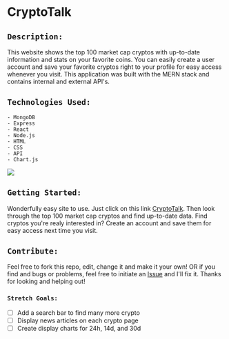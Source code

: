 # CryptoTalk

## `Description:`

This website shows the top 100 market cap cryptos with up-to-date information and stats on your favorite coins. You can easily create a user account and save your favorite cryptos right to your profile for easy access whenever you visit. This application was built with the MERN stack and contains internal and external API's.



## `Technologies Used:`
```
- MongoDB
- Express
- React
- Node.js
- HTML
- CSS
- API
- Chart.js
```
<img src="https://imgur.com/mWZYC22.jpg"/>

## `Getting Started:`

Wonderfully easy site to use. Just click on this link [CryptoTalk](https://drew-e-wilson.github.io/Crypto-frontend/). Then look through the top 100 market cap cryptos and find up-to-date data. Find cryptos you're realy interested in? Create an account and save them for easy access next time you visit.


## `Contribute:`

Feel free to fork this repo, edit, change it and make it your own! OR if you find and bugs or problems, feel free to initiate an [Issue](https://github.com/Drew-E-Wilson/Crypto-frontend/issues) and I'll fix it. Thanks for looking and helping out! 

### `Stretch Goals:`

- [ ] Add a search bar to find many more crypto
- [ ] Display news articles on each crypto page
- [ ] Create display charts for 24h, 14d, and 30d
